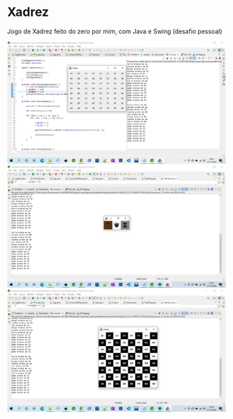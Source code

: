 # Xadrez
Jogo de Xadrez feito do zero por mim, com Java e Swing (desafio pessoal)

![](./Captura1.png)
![](./Captura2.png)
![](./Captura3.png)
